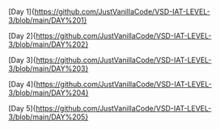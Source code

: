 [Day 1]{https://github.com/JustVanillaCode/VSD-IAT-LEVEL-3/blob/main/DAY%201}

[Day 2]{https://github.com/JustVanillaCode/VSD-IAT-LEVEL-3/blob/main/DAY%202}

[Day 3]{https://github.com/JustVanillaCode/VSD-IAT-LEVEL-3/blob/main/DAY%203}

[Day 4]{https://github.com/JustVanillaCode/VSD-IAT-LEVEL-3/blob/main/DAY%204}

[Day 5]{https://github.com/JustVanillaCode/VSD-IAT-LEVEL-3/blob/main/DAY%205}
